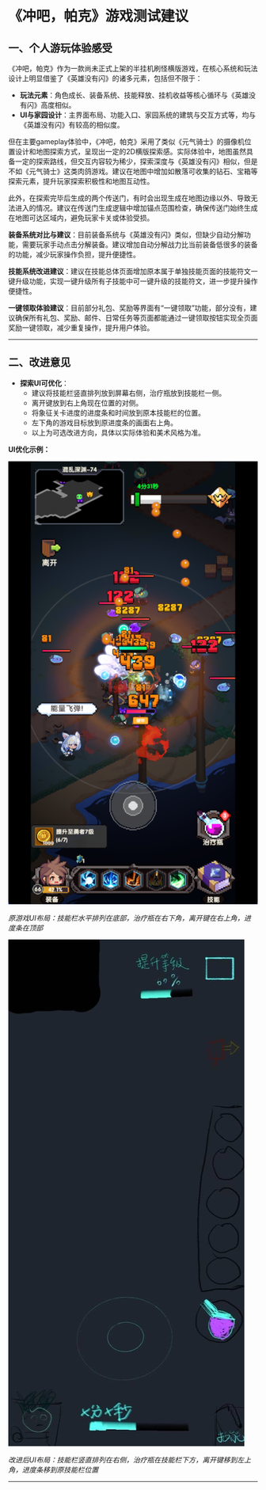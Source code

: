 # 《冲吧，帕克》游戏测试建议

## 一、个人游玩体验感受

《冲吧，帕克》作为一款尚未正式上架的半挂机刷怪横版游戏，在核心系统和玩法设计上明显借鉴了《英雄没有闪》的诸多元素，包括但不限于：
- **玩法元素**：角色成长、装备系统、技能释放、挂机收益等核心循环与《英雄没有闪》高度相似。
- **UI与家园设计**：主界面布局、功能入口、家园系统的建筑与交互方式等，均与《英雄没有闪》有较高的相似度。

但在主要gameplay体验中，《冲吧，帕克》采用了类似《元气骑士》的摄像机位置设计和地图探索方式，呈现出一定的2D横版探索感。实际体验中，地图虽然具备一定的探索路线，但交互内容较为稀少，探索深度与《英雄没有闪》相似，但是不如《元气骑士》这类肉鸽游戏。建议在地图中增加如散落可收集的钻石、宝箱等探索元素，提升玩家探索积极性和地图互动性。

此外，在探索完毕后生成的两个传送门，有时会出现生成在地图边缘以外、导致无法进入的情况。建议在传送门生成逻辑中增加锚点范围检查，确保传送门始终生成在地图可达区域内，避免玩家卡关或体验受损。

**装备系统对比与建议**：目前装备系统与《英雄没有闪》类似，但缺少自动分解功能，需要玩家手动点击分解装备。建议增加自动分解战力比当前装备低很多的装备的功能，减少玩家操作负担，提升便捷性。

**技能系统改进建议**：建议在技能总体页面增加原本属于单独技能页面的技能符文一键升级功能，实现一键升级所有子技能中可一键升级的技能符文，进一步提升操作便捷性。

**一键领取体验建议**：目前部分礼包、奖励等界面有“一键领取”功能，部分没有，建议确保所有礼包、奖励、邮件、日常任务等页面都能通过一键领取按钮实现全页面奖励一键领取，减少重复操作，提升用户体验。

---

## 二、改进意见

- **探索UI可优化**：
    - 建议将技能栏竖直排列放到屏幕右侧，治疗瓶放到技能栏一侧。
    - 离开键放到右上角现在位置的对侧。
    - 将象征关卡进度的进度条和时间放到原本技能栏的位置。
    - 左下角的游戏目标放到原进度条的画面右上角。
    - 以上为可选改进方向，具体以实际体验和美术风格为准。

**UI优化示例：**

![原游戏UI布局](探索.png)

*原游戏UI布局：技能栏水平排列在底部，治疗瓶在右下角，离开键在右上角，进度条在顶部*

![改进后UI布局](ui2.jpg)

*改进后UI布局：技能栏竖直排列在右侧，治疗瓶在技能栏下方，离开键移到左上角，进度条移到原技能栏位置*

---
